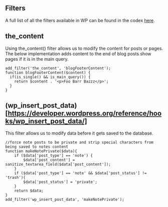 ## Filters
A full list of all the filters available in WP can be found in the codex [here](https://codex.wordpress.org/Plugin_API/Filter_Reference).



## the_content
Using the_content() filter allows us to modify the content for posts or pages.
The below implementation adds content to the end of blog posts show pages if it is in the main query.
```
add_filter('the_content', 'blogFooterContent');
function blogFooterContent($content) {
  if(is_single() && is_main_query()) {
    return $content . '<p>Foo Barr Bazzz</p>';
  }
}
```

## (wp_insert_post_data)[https://developer.wordpress.org/reference/hooks/wp_insert_post_data/]
This filter allows us to modify data before it gets saved to the database.
```
//force note posts to be private and strip special characters from being saved to notes content
function makeNotePrivate($data){
    if ($data['post_type'] == 'note') {
        $data['post_content'] = sanitize_textarea_field($data['post_content']);
    }
    if ($data['post_type'] == 'note' && $data['post_status'] != 'trash'){
        $data['post_status'] = 'private';
    }
    return $data;
}
add_filter('wp_insert_post_data', 'makeNotePrivate');
```
